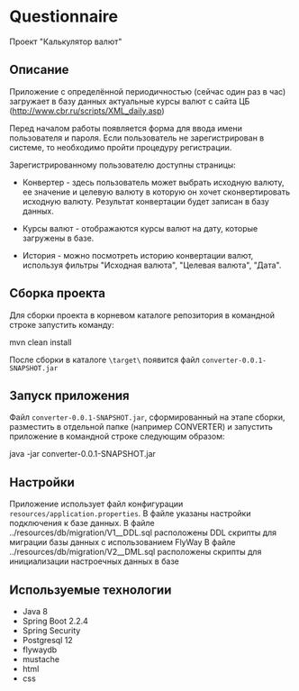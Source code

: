 # Questionnaire
Проект "Калькулятор валют"

Описание
------
Приложение с определённой периодичностью (сейчас один раз в час) загружает в базу данных актуальные курсы валют с сайта ЦБ 
(http://www.cbr.ru/scripts/XML_daily.asp)

Перед началом работы появляется форма для ввода имени пользователя и пароля. Если пользователь не зарегистрирован в системе, 
то необходимо пройти процедуру регистрации.

Зарегистрированному пользователю доступны страницы:

- Конвертер - здесь пользователь может выбрать исходную валюту, ее значение и целевую валюту в которую он хочет сконвертировать
  исходную валюту. Результат конвертации будет записан в базу данных.
            
- Курсы валют - отображаются курсы валют на дату, которые загружены в базе.

- История - можно посмотреть историю конвертации валют, используя фильтры "Исходная валюта", "Целевая валюта", "Дата". 

Сборка проекта
------
Для сборки проекта в корневом каталоге репозитория в командной строке запустить команду:

mvn clean install

После сборки в каталоге `\target\` появится файл `converter-0.0.1-SNAPSHOT.jar`

Запуск приложения
------
Файл `converter-0.0.1-SNAPSHOT.jar`, сформированный на этапе сборки, разместить в отдельной папке (например CONVERTER)
и запустить приложение в командной строке следующим образом:

java -jar converter-0.0.1-SNAPSHOT.jar

Настройки
------
Приложение использует файл конфигурации `resources/application.properties`. 
В файле указаны настройки подключения к базе данных.
В файле ../resources/db/migration/V1__DDL.sql расположены DDL скрипты для миграции базы данных c использованием FlyWay
В файле ../resources/db/migration/V2__DML.sql расположены скрипты для инициализации настроечных данных в базе

Используемые технологии
-------
* Java 8
* Spring Boot 2.2.4
* Spring Security
* Postgresql 12
* flywaydb
* mustache
* html
* css

